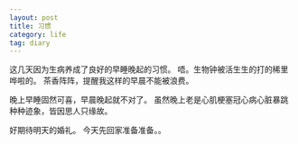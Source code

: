 ```yaml
---
layout: post
title: 习惯
category: life
tag: diary
---
```



这几天因为生病养成了良好的早睡晚起的习惯。
唔。生物钟被活生生的打的稀里哗啦的。
茶香阵阵，提醒我这样的早晨不能被浪费。

晚上早睡固然可喜，早晨晚起就不对了。
虽然晚上老是心肌梗塞冠心病心脏暴跳种种迹象，皆因思人只缘故。

好期待明天的婚礼。
今天先回家准备准备。。
